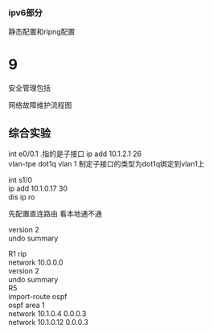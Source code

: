 ### ipv6部分
静态配置和ripng配置

# 9 
安全管理包括


网络故障维护流程图

## 综合实验
int e0/0.1      .指的是子接口
 ip add 10.1.2.1 26  
 vlan-tpe dot1q vlan 1 制定子接口的类型为dot1q绑定到vlan1上  

 int s1/0  
 ip add 10.1.0.17 30  
 dis ip ro  
 
 先配置直连路由 看本地通不通  

 version 2  
 undo summary

 R1
 rip  
 network 10.0.0.0  
version 2  
undo summary  
R5  
import-route ospf  
ospf
area 1  
network 10.1.0.4 0.0.0.3  
network 10.1.0.12 0.0.0.3  
